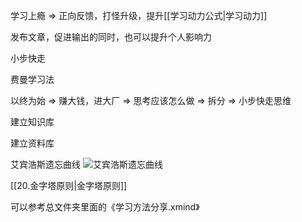 学习上瘾  => 正向反馈，打怪升级，提升[[学习动力公式|学习动力]]

发布文章，促进输出的同时，也可以提升个人影响力

小步快走

费曼学习法

以终为始  => 赚大钱，进大厂 => 思考应该怎么做 => 拆分 => 小步快走思维

建立知识库

建立资料库

艾宾浩斯遗忘曲线
![艾宾浩斯遗忘曲线](https://cdn.jsdelivr.net/gh/Vixcity/FigureBed/img/202201162120247.jpg)

[[20.金字塔原则|金字塔原则]]

可以参考总文件夹里面的《学习方法分享.xmind》
